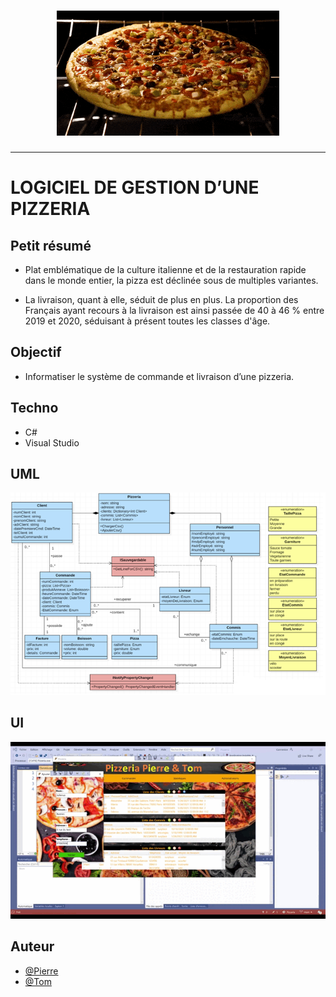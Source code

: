 <h1 align="center">
  <img src="./static/pizza.gif" alt="Pizza" />
</h1>

---

# LOGICIEL DE GESTION D’UNE PIZZERIA

## Petit résumé

- Plat emblématique de la culture italienne et de la restauration rapide dans le monde entier, la pizza est déclinée sous de multiples variantes.

- La livraison, quant à elle, séduit de plus en plus. La proportion des Français ayant recours à la livraison est ainsi passée de 40 à 46 % entre 2019 et 2020, séduisant à présent toutes les classes d'âge.

## Objectif

- Informatiser le système de commande et livraison d’une pizzeria.

## Techno
- C#
- Visual Studio

## UML
<img src="./static/UML.png" alt="Pizza" />

## UI
<img src="./static/demo.gif" alt="Pizza" />

## Auteur

- [@Pierre](https://github.com/Pierre-Portfolio)
- [@Tom](https://github.com/Flaye)
